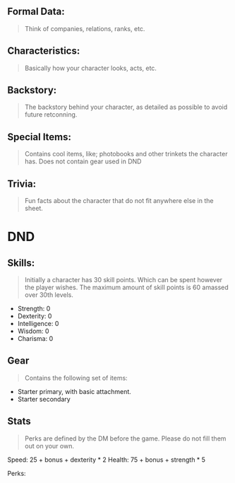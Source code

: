 ## Formal Data:
> Think of companies, relations, ranks, etc.

## Characteristics:
> Basically how your character looks, acts, etc.

## Backstory:
> The backstory behind your character, as detailed as possible to avoid future retconning.

## Special Items:
> Contains cool items, like; photobooks and other trinkets the character has.
> Does not contain gear used in DND

## Trivia:
> Fun facts about the character that do not fit anywhere else in the sheet.


# DND
## Skills:
> Initially a character has 30 skill points. Which can be spent however the player wishes.
> The maximum amount of skill points is 60 amassed over 30th levels.

- Strength: 0
- Dexterity: 0
- Intelligence: 0
- Wisdom: 0
- Charisma: 0

## Gear
> Contains the following set of items:

- Starter primary, with basic attachment.
- Starter secondary

## Stats
> Perks are defined by the DM before the game. Please do not fill them out on your own.

Speed: 25 + bonus + dexterity * 2
Health: 75 + bonus + strength * 5

Perks: